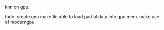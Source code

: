knn on gpu.

todo:
create gnu makefile
able to load partial data into gpu mem.
make use of moderngpu
